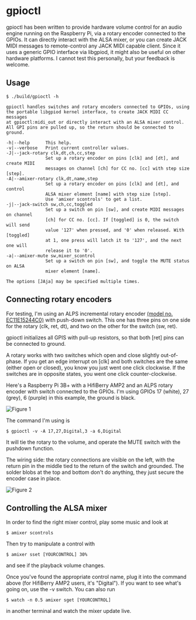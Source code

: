 # gpioctl

gpioctl has been written to provide hardware volume control for an audio
engine running on the Raspberry Pi, via a rotary encoder connected to the
GPIOs. It can directly interact with the ALSA mixer, or you can create JACK
MIDI messages to remote-control any JACK MIDI capable client.
Since it uses a generic GPIO interface via libgpiod, it might also be useful on
other hardware platforms. I cannot test this personally, but your feedback
is welcome. 

## Usage

```
$ ./build/gpioctl -h

gpioctl handles switches and rotary encoders connected to GPIOs, using
the portable libgpiod kernel interface, to create JACK MIDI CC messages
at gpioctl:midi_out or directly interact with an ALSA mixer control.
All GPI pins are pulled up, so the return should be connected to ground.

-h|--help      This help.
-v|--verbose   Print current controller values.
-J|--jack-rotary clk,dt,ch,cc,step
               Set up a rotary encoder on pins [clk] and [dt], and create MIDI
               messages on channel [ch] for CC no. [cc] with step size [step].
-A|--amixer-rotary clk,dt,name,step
               Set up a rotary encoder on pins [clk] and [dt], and control
               ALSA mixer element [name] with step size [step].
               Use 'amixer scontrols' to get a list.
-j|--jack-switch sw,ch,cc,toggled
               Set up a switch on pin [sw], and create MIDI messages on channel
               [ch] for CC no. [cc]. If [toggled] is 0, the switch will send
               value '127' when pressed, and '0' when released. With [toggled]
               at 1, one press will latch it to '127', and the next one will
               release it to '0'.
-a|--amixer-mute sw,mixer_scontrol
               Set up a switch on pin [sw], and toggle the MUTE status on ALSA
               mixer element [name].

The options [JAja] may be specified multiple times.
```

## Connecting rotary encoders

For testing, I'm using an ALPS incremental rotary encoder [(model no. 
EC11E15244C0)](https://nl.farnell.com/webapp/wcs/stores/servlet/ProductDisplay?urlRequestType=Base&catalogId=10001&langId=31&storeId=10168&partNumber=1520806)
with push-down switch. This one has three pins on one side for the rotary
(clk, ret, dt), and two on the other for the switch (sw, ret).

gpioctl initializes all GPIS with pull-up resistors, so that both [ret] pins
can be connected to ground.

A rotary works with two switches which open and close slightly out-of-phase.
If you get an edge interrupt on [clk] and both switches are the same (either
open or closed), you know you just went one click clockwise.
If the switches are in opposite states, you went one click
counter-clockwise.

Here's a Raspberry Pi 3B+ with a HifiBerry AMP2 and an ALPS rotary encoder with
switch connected to the GPIOs. I'm using GPIOs 17 (white), 27 (grey), 6
(purple) in this example, the ground is black.

![Figure 1](doc/RaspberryPi3B+_HifiBerryAMP2_ALPSRotaryEnc.jpg "A Raspberry Pi 3B+ and
HifiBerry AMP2 with an ALPS rotary encoder as Master Volume")

 The command I'm using is
```
$ gpioctl -v -A 17,27,Digital,3 -a 6,Digital
```
It will tie the rotary to the volume, and operate the MUTE switch with the
pushdown function.

The wiring side: the rotary connections are visible on the left, with the
return pin in the middle tied to the return of the switch and grounded.
The solder blobs at the top and bottom don't do anything, they just secure
the encoder case in place.

![Figure 2](doc/Wiring.jpg "The rotary is on the left, with the ground pin
in the middle tied to the return of the switch on the right.")


## Controlling the ALSA mixer

In order to find the right mixer control, play some music and look at 
```
$ amixer scontrols
``` 
Then try to manipulate a control with 
```
$ amixer sset [YOURCONTROL] 30%
```
and see if the playback volume changes.

Once you've found the appropriate control name, plug it into the command
above (for HifiBerry AMP2 users, it's "Digital").
If you want to see what's going on, use the -v switch.
You can also run 
```
$ watch -n 0.5 amixer sget [YOURCONTROL]
```
in another terminal and watch the mixer update live.

